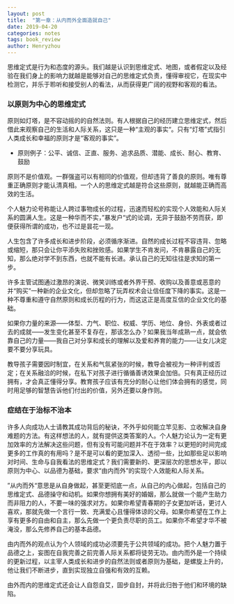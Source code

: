 ```yaml
---
layout: post
title:  "第一章：从内而外全面造就自己"
date: 2019-04-20
categories: notes
tags: book_review
author: Henryzhou
---
```


思维定式是行为和态度的源头。我们越是认识到思维定式、地图，或者假定以及经验在我们身上的影响力就越是能够对自己的思维定式负责，懂得审视它，在现实中检测它，并乐于聆听和接受别人的看法，从而获得更广阔的视野和客观的看法。

### 以原则为中心的思维定式

原则如灯塔，是不容动摇的的自然法则。有人根据自己的经历建立思维定式，然后借此来观察自己的生活和人际关系，这只是一种“主观的事实“。只有“灯塔”式指引人类成长和幸福的原则才是“客观的事实”。

+ 原则例子：公平、诚信、正直、服务、追求品质、潜能、成长、耐心、教育、鼓励

原则不是价值观。一群强盗可以有相同的价值观，但却违背了善良的原则。唯有尊重正确原则才能认清真相。一个人的思维定式越是符合这些原则，就越能正确而高效的生活。

个人魅力论号称能让人跨过事物成长的过程，迅速而轻松的实现个人效能和人际关系的圆满人生。这是一种华而不实，”暴发户“式的论调，无异于鼓励不劳而获，即便获得所谓的成功，也不过是昙花一现。

人生包含了许多成长和进步阶段，必须循序渐进。自然的成长过程不容违背、忽略或缩短，那只会让你平添失败和挫败感。如果学生不肯发问，不肯暴露自己的无知，那么绝对学不到东西，也就不能有长进。承认自己的无知往往是求知的第一步。

许多主管试图通过激昂的演说、微笑训练或者外界干预、收购以及善意或恶意的并“购买”一种新的企业文化，但却忽略了玩弄权术会让信任度下降的事实。这是一种不尊重和遵守自然原则和成长历程的行为，而这这正是高度互信的企业文化的基础。

如果你力量的来源——体型、力气、职位、权威、学历、地位、身份、外表或者过去的成就——发生变化甚至不复存在，那该怎么办？如果我当年成熟一点，就会依靠自己的力量——我自己对分享和成长的理解以及爱和养育的能力——让女儿决定要不要分享玩具。

教导孩子需要因时制宜，在关系和气氛紧张的时候，教导会被视为一种评判或否定；在关系融洽的时候，在私下对孩子进行循循善诱效果会加倍。只有真正经历过拥有，才会真正懂得分享。教育孩子应该有充分的耐心让他们体会拥有的感觉，同时用足够的智慧告诉他们付出的价值，另外还要以身作则。

### 症结在于治标不治本

许多人向成功人士请教其成功背后的秘诀，不外乎如何能立竿见影、立收解决自身难题的方法。有这样想法的人，就有提供这类答案的人。个人魅力论认为一定有更加效率的方法解决这些问题，但有没有可能问题并不在于效率？以更短的时间完成更多的工作真的有用吗？是不是可以看的更加深入、透彻一些，比如那些足以影响对时间、生命与自我看法的思维定式？我们需要新的、更深层次的思想水平，即以原则为中心、以品德为基础，要求“由内而外”的实现个人效能和人际关系。

”从内而外“意思是从自身做起，甚至更彻底一点，从自己的内心做起，包括自己的思维定式、品德操守和动机。如果你想拥有美好的婚姻，那么就做一个能产生助力而非阻力的人，不要一味的强求对方。如果你希望青春期的子女更加听话，更讨人喜欢，那就先做一个言行一致、充满爱心且懂得体谅的父母。如果你希望在工作上享有更多的自由和自主，那么先做一个更负责尽职的员工。如果你不希望才华不被淹没，那么先修养自己的基本品德。

由内而外的观点认为个人领域的成功必须要先于公共领域的成功。把个人魅力置于品德之上，妄图在自我完善之前完善人际关系都将徒劳无功。由内而外是一个持续的更新过程，以主宰人类成长和进步的自然法则或者原则为基础，是螺旋上升的，他让我们不断进步，直到实现独立自强和有效的互赖。

由外而内的思维定式还会让人自怨自艾，固步自封，并将此归咎于他们和环境的缺陷。







